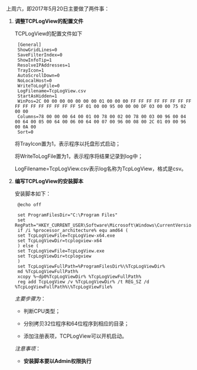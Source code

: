 上周六，即2017年5月20日主要做了两件事：



1. **调整TCPLogView的配置文件**
	
	TCPLogView的配置文件如下

		[General]
		ShowGridLines=0
		SaveFilterIndex=0
		ShowInfoTip=1
		ResolveIPAddresses=1
		TrayIcon=1
		AutoScrollDown=0
		NoLocalHost=0
		WriteToLogFile=0
		LogFilename=TcpLogView.csv
		StartAsHidden=1
		WinPos=2C 00 00 00 00 00 00 00 01 00 00 00 FF FF FF FF FF FF FF FF FF FF FF FF FF FF FF FF 5F 01 00 00 95 00 00 00 DF 03 00 00 75 02 00 00
		Columns=78 00 00 00 64 00 01 00 78 00 02 00 78 00 03 00 96 00 04 00 64 00 05 00 64 00 06 00 64 00 07 00 96 00 08 00 2C 01 09 00 96 00 0A 00
		Sort=0

	将TrayIcon置为1，表示程序以托盘形式启动；
	
	将WriteToLogFile置为1，表示程序将结果记录到log中；

	LogFilename=TcpLogView.csv表示log名称为TcpLogView，格式是csv。


2. **编写TCPLogView的安装脚本**

	安装脚本如下：

		@echo off  

		set ProgramFilesDir="C:\Program Files"
		set RegPath="HKEY_CURRENT_USER\Software\Microsoft\Windows\CurrentVersion\Run"
		if /i %processor_architecture% equ amd64 (  
		set TcpLogViewFile=TcpLogView-x64.exe
		set TcpLogViewDir=tcplogview-x64
		) else (  
		set TcpLogViewFile=TcpLogView.exe
		set TcpLogViewDir=tcplogview
		)
		set TcpLogViewFullPath=%ProgramFilesDir%\%TcpLogViewDir%
		md %TcpLogViewFullPath%
		xcopy %~dp0%TcpLogViewDir% %TcpLogViewFullPath%
		reg add TcpLogView /v %TcpLogViewDir% /t REG_SZ /d %TcpLogViewFullPath%\%TcpLogViewFile%

	*主要步骤为*：
		
	- 判断CPU类型；
	
	- 分别拷贝32位程序和64位程序到相应的目录；
	
	- 添加注册表项，TCPLogView可以开机启动。
	
	*注意事项*：
	
	- **安装脚本要以Admin权限执行**